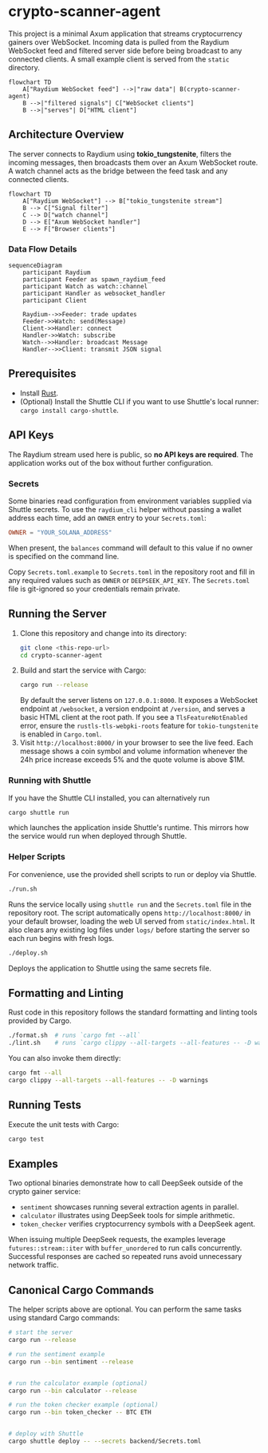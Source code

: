 # crypto-scanner-agent

This project is a minimal Axum application that streams cryptocurrency gainers over WebSocket.
Incoming data is pulled from the Raydium WebSocket feed and filtered server side before being broadcast to any connected clients.
A small example client is served from the `static` directory.

```mermaid
flowchart TD
    A["Raydium WebSocket feed"] -->|"raw data"| B(crypto-scanner-agent)
    B -->|"filtered signals"| C["WebSocket clients"]
    B -->|"serves"| D["HTML client"]
```

## Architecture Overview

The server connects to Raydium using **tokio_tungstenite**, filters the incoming
messages, then broadcasts them over an Axum WebSocket route. A watch channel
acts as the bridge between the feed task and any connected clients.

```mermaid
flowchart TD
    A["Raydium WebSocket"] --> B["tokio_tungstenite stream"]
    B --> C["Signal filter"]
    C --> D["watch channel"]
    D --> E["Axum WebSocket handler"]
    E --> F["Browser clients"]
```

### Data Flow Details

```mermaid
sequenceDiagram
    participant Raydium
    participant Feeder as spawn_raydium_feed
    participant Watch as watch::channel
    participant Handler as websocket_handler
    participant Client

    Raydium-->>Feeder: trade updates
    Feeder->>Watch: send(Message)
    Client->>Handler: connect
    Handler->>Watch: subscribe
    Watch-->>Handler: broadcast Message
    Handler-->>Client: transmit JSON signal
```

## Prerequisites

- Install [Rust](https://www.rust-lang.org/tools/install).
- (Optional) Install the Shuttle CLI if you want to use Shuttle's local runner: `cargo install cargo-shuttle`.

## API Keys

The Raydium stream used here is public, so **no API keys are required**. The application works out of the box without further configuration.

### Secrets

Some binaries read configuration from environment variables supplied via Shuttle
secrets. To use the `raydium_cli` helper without passing a wallet address each
time, add an `OWNER` entry to your `Secrets.toml`:

```toml
OWNER = "YOUR_SOLANA_ADDRESS"
```

When present, the `balances` command will default to this value if no owner is
specified on the command line.

Copy `Secrets.toml.example` to `Secrets.toml` in the repository root and fill in
any required values such as `OWNER` or `DEEPSEEK_API_KEY`. The `Secrets.toml`
file is git-ignored so your credentials remain private.

## Running the Server

1. Clone this repository and change into its directory:
   ```bash
   git clone <this-repo-url>
   cd crypto-scanner-agent
   ```
2. Build and start the service with Cargo:
   ```bash
   cargo run --release
   ```
   By default the server listens on `127.0.0.1:8000`. It exposes a WebSocket endpoint at `/websocket`, a version endpoint at `/version`, and serves a basic HTML client at the root path.
   If you see a `TlsFeatureNotEnabled` error, ensure the `rustls-tls-webpki-roots` feature for `tokio-tungstenite` is enabled in `Cargo.toml`.
3. Visit `http://localhost:8000/` in your browser to see the live feed. Each message shows a coin symbol and volume information whenever the 24h price increase exceeds 5% and the quote volume is above $1M.

### Running with Shuttle

If you have the Shuttle CLI installed, you can alternatively run
```bash
cargo shuttle run
```
which launches the application inside Shuttle's runtime. This mirrors how the service would run when deployed through Shuttle.

### Helper Scripts

For convenience, use the provided shell scripts to run or deploy via Shuttle.

```bash
./run.sh
```
Runs the service locally using `shuttle run` and the `Secrets.toml` file in the repository root. The script automatically opens `http://localhost:8000/` in your default browser, loading the web UI served from `static/index.html`. It also clears any existing log files under `logs/` before starting the server so each run begins with fresh logs.

```bash
./deploy.sh
```
Deploys the application to Shuttle using the same secrets file.

## Formatting and Linting

Rust code in this repository follows the standard formatting and linting tools provided by Cargo.

```bash
./format.sh  # runs `cargo fmt --all`
./lint.sh    # runs `cargo clippy --all-targets --all-features -- -D warnings`
```

You can also invoke them directly:

```bash
cargo fmt --all
cargo clippy --all-targets --all-features -- -D warnings
```

## Running Tests

Execute the unit tests with Cargo:

```bash
cargo test
```

## Examples

Two optional binaries demonstrate how to call DeepSeek outside of the
crypto gainer service:

- `sentiment` showcases running several extraction agents in parallel.
- `calculator` illustrates using DeepSeek tools for simple arithmetic.
- `token_checker` verifies cryptocurrency symbols with a DeepSeek agent.

When issuing multiple DeepSeek requests, the examples leverage
`futures::stream::iter` with `buffer_unordered` to run calls concurrently.
Successful responses are cached so repeated runs avoid unnecessary network
traffic.

## Canonical Cargo Commands

The helper scripts above are optional. You can perform the same tasks using
standard Cargo commands:

```bash
# start the server
cargo run --release

# run the sentiment example
cargo run --bin sentiment --release


# run the calculator example (optional)
cargo run --bin calculator --release

# run the token checker example (optional)
cargo run --bin token_checker -- BTC ETH


# deploy with Shuttle
cargo shuttle deploy -- --secrets backend/Secrets.toml
```

